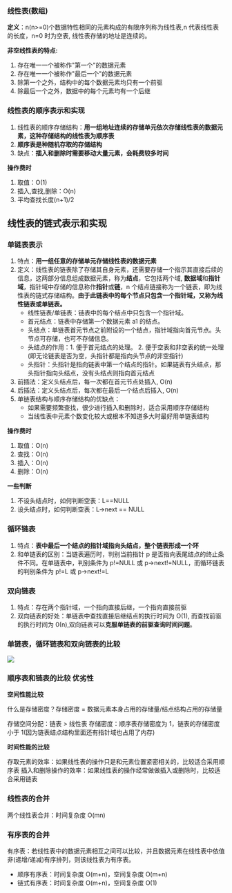 ### 线性表(数组)

**定义**：n(n>=0)个数据特性相同的元素构成的有限序列称为线性表,n 代表线性表的长度，n=0 时为空表, 线性表存储的地址是连续的。

**非空线性表的特点:**

1. 存在唯一一个被称作"第一个"的数据元素
2. 存在唯一一个被称作"最后一个"的数据元素
3. 除第一个之外，结构中的每个数据元素均只有一个前驱
4. 除最后一个之外，数据中的每个元素均有一个后继

### 线性表的顺序表示和实现

1. 线性表的顺序存储结构：**用一组地址连续的存储单元依次存储线性表的数据元素，这种存储结构的线性表为顺序表**
2. **顺序表是种随机存取的存储结构**
3. 缺点：**插入和删除时需要移动大量元素，会耗费较多时间**

**操作费时**

1. 取值：O(1)
2. 插入,查找,删除：O(n)
3. 平均查找长度(n+1)/2

## 线性表的链式表示和实现

### 单链表表示

1. 特点：**用一组任意的存储单元存储线性表的数据元素**
2. 定义：线性表的链表除了存储其自身元素，还需要存储一个指示其直接后续的信息，这两部分信息组成数据元素，称为**结点**，它包括两个域, **数据域**和**指针域**，指针域中存储的信息称作**指针**或**链**，n 个结点链接称为一个链表，即为线性表的链式存储结构。**由于此链表中的每个节点只包含一个指针域，又称为线性链表或单链表。**
   - 线性链表/单链表：链表中的每个结点中只包含一个指针域。
   - 首元结点：链表中存储第一个数据元素 a1 的结点。
   - 头结点：单链表首元节点之前附设的一个结点，指针域指向首元节点。头节点可存储，也可不存储信息。
   - 头结点的作用：1. 便于首元结点的处理。 2. 便于空表和非空表的统一处理(即无论链表是否为空，头指针都是指向头节点的非空指针)
   - 头指针：头指针是指向链表中第一个结点的指针。如果链表有头结点，那头指针指向头结点，没有头结点则指向首元结点
3. 前插法：定义头结点后，每一次都在首元节点处插入, O(n)
4. 后插法：定义头结点后，每次都在最后一个结点后插入, O(n)
5. 单链表结构与顺序存储结构的优缺点：
   - 如果需要频繁查找，很少进行插入和删除时，适合采用顺序存储结构
   - 当线性表中元素个数变化较大或根本不知道多大时最好用单链表结构

**操作费时**

1. 取值：O(n)
2. 查找：O(n)
3. 插入：O(n)
4. 删除：O(n)

**一些判断**

1. 不设头结点时，如何判断空表：L==NULL
2. 设头结点时，如何判断空表：L->next == NULL

### 循环链表

1. 特点：**表中最后一个结点的指针域指向头结点，整个链表形成一个环**
2. 和单链表的区别：当链表遍历时，判别当前指针 p 是否指向表尾结点的终止条件不同。在单链表中，判别条件为 p!=NULL 或 p->next!=NULL，而循环链表的判别条件为 p!=L 或 p->next!=L

### 双向链表

1. 特点：存在两个指针域，一个指向直接后继，一个指向直接前驱
2. 双向链表的好处：单链表中查找直接后继结点的执行时间为 O(1), 而查找前驱的执行时间为 0(n),双向链表可以**克服单链表的前驱查询时间问题**。

### 单链表，循环链表和双向链表的比较

![](https://blog-1300014307.cos.ap-guangzhou.myqcloud.com/202310191624678.png)

### 顺序表和链表的比较 优劣性

**空间性能比较**

什么是存储密度？存储密度 = 数据元素本身占用的存储量/结点结构占用的存储量

存储空间分配：链表 > 线性表
存储密度：顺序表存储密度为 1，链表的存储密度小于 1(因为链表结点结构里面还有指针域也占用了内存)

**时间性能的比较**

存取元素的效率：如果线性表的操作只是和元素位置紧密相关的，比较适合采用顺序表
插入和删除操作的效率：如果线性表的操作经常做做插入或删除时，比较适合采用链表

### 线性表的合并

两个线性表合并：时间复杂度 O(mn)

### 有序表的合并

有序表：若线性表中的数据元素相互之间可以比较，并且数据元素在线性表中依值非(递增/递减)有序排列，则该线性表为有序表。

- 顺序有序表：时间复杂度 O(m+n)，空间复杂度 O(m+n)
- 链式有序表：时间复杂度 O(m+n)，空间复杂度 O(1)
